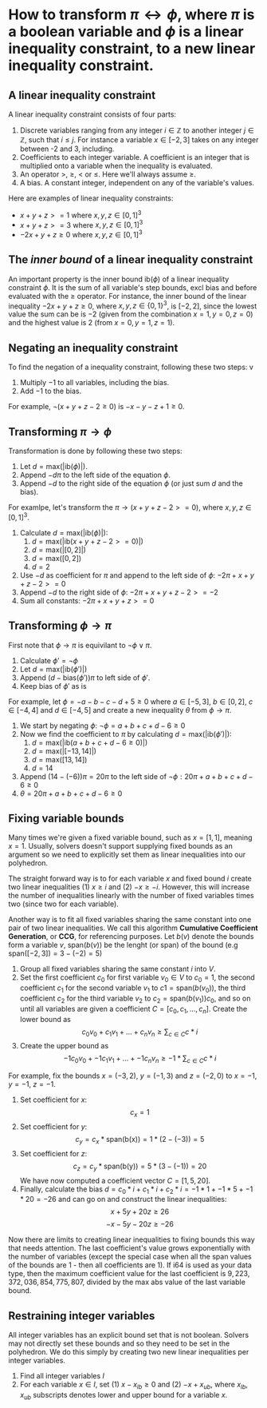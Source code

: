 # How to transform $\pi \leftrightarrow \phi$, where $\pi$ is a boolean variable and $\phi$ is a linear inequality constraint, to a new linear inequality constraint.

## A linear inequality constraint
A linear inequality constraint consists of four parts: 
1) Discrete variables ranging from any integer $i \in \mathbb{Z}$ to another integer $j \in \mathbb{Z}$, such that $i \leq j$. For instance a variable $x \in [-2, 3]$ takes on any integer between -2 and 3, including.
2) Coefficients to each integer variable. A coefficient is an integer that is multiplied onto a variable when the inequality is evaluated.
3) An operator $\gt$, $\geq$, $\lt$ or $\leq$. Here we'll always assume $\geq$.
4) A bias. A constant integer, independent on any of the variable's values. 

Here are examples of linear inequality constraints:
- $x + y + z >= 1$ where $x,y,z \in [0,1]^3$
- $x + y + z >= 3$ where $x,y,z \in [0,1]^3$
- $-2x + y + z \geq 0$ where $x,y,z \in [0,1]^3$

## The <i>inner bound</i> of a linear inequality constraint
An important property is the inner bound $\text{ib}(\phi)$ of a linear inequality constraint $\phi$. It is the sum of all variable's step bounds, excl bias and before evaluated with the $\geq$ operator. For instance, the inner bound of the linear inequality $-2x + y + z \geq 0$, where $x,y,z \in \{0,1\}^3$, is $[-2, 2]$, since the lowest value the sum can be is $-2$ (given from the combination $x=1, y=0, z=0$) and the highest value is $2$ (from $x=0, y=1, z=1$).

## Negating an inequality constraint
To find the negation of a inequality constraint, following these two steps: v
1. Multiply $-1$ to all variables, including the bias. 
2. Add $-1$ to the bias. 

For example, $\neg (x + y + z -2 \geq 0)$ is $-x -y -z +1 \geq 0$.

## Transforming $\pi \rightarrow \phi$
Transformation is done by following these two steps: 

1. Let $d = \text{max}(|\text{ib}(\phi)|)$. 
2. Append $-d\pi$ to the left side of the equation $\phi$. 
3. Append $-d$ to the right side of the equation $\phi$ (or just sum $d$ and the bias).

For examlpe, let's transform the $\pi \rightarrow (x + y + z -2 >= 0)$, where $x,y,z \in [0,1]^3$. 
1. Calculate $d = \text{max}(|\text{ib}(\phi)|)$:
    1. $d = \text{max}(|\text{ib}(x + y + z -2 >= 0)|)$
    2. $d = \text{max}(|[0,2]|)$
    3. $d = \text{max}([0,2])$
    4. $d = 2$
2. Use $-d$ as coefficient for $\pi$ and append to the left side of $\phi$: $-2\pi + x + y + z -2 >= 0$
3. Append $-d$ to the right side of $\phi$: $-2\pi + x + y + z -2 >= -2$
4. Sum all constants: $-2\pi + x + y + z >= 0$

## Transforming $\phi \rightarrow \pi$
First note that $\phi \rightarrow \pi$ is equivilant to $\neg \phi \lor \pi$. 

1. Calculate $\phi' = \neg \phi$
2. Let $d = \text{max}(|\text{ib}(\phi')|)$ 
3. Append $(d - \text{bias}(\phi'))\pi$ to left side of $\phi'$. 
4. Keep bias of $\phi'$ as is

For example, let $\phi = -a -b -c -d +5 \geq 0$ where $a \in [-5,3]$, $b \in [0,2]$, $c \in [-4,4]$ and $d \in [-4,5]$ and create a new inequality $\theta$ from $\phi \rightarrow \pi$. 
1. We start by negating $\phi$: $\neg \phi = a + b + c + d -6 \geq 0$
2. Now we find the coefficient to $\pi$ by calculating $d = \text{max}(|\text{ib}(\phi')|)$:
    1. $d = \text{max}(|\text{ib}(a + b + c + d -6 \geq 0)|)$
    2. $d = \text{max}(|[-13, 14]|)$
    3. $d = \text{max}([13, 14])$
    4. $d = 14$
3. Append $(14-(-6))\pi = 20\pi$ to the left side of $\neg \phi: 20\pi + a + b + c + d -6 \geq 0$
4. $\theta = 20\pi + a + b + c + d -6 \geq 0$

## Fixing variable bounds
Many times we're given a fixed variable bound, such as $x=[1,1]$, meaning $x=1$. Usually, solvers doesn't support supplying fixed bounds as an argument so we need to explicitly set them as linear inequalities into our polyhedron. 

The straight forward way is to for each variable $x$ and fixed bound $i$ create two linear inequalities (1) $x \geq i$ and (2) $-x \geq -i$. However, this will increase the number of inequalities linearly with the number of fixed variables times two (since two for each variable). 

Another way is to fit all fixed variables sharing the same constant into one pair of two linear inequalities. We call this algorithm <b>Cumulative Coefficient Generation</b>, or <b>CCG</b>, for referencing purposes. 
Let $b(v)$ denote the bounds form a variable $v$, $\text{span}(b(v))$ be the lenght (or span) of the bound (e.g $\text{span}([-2,3])=3-(-2)=5$)
1. Group all fixed variables sharing the same constant $i$ into $V$.
2. Set the first coefficient $c_0$ for first variable $v_0 \in V$ to $c_0=1$, the second coefficient $c_1$ for the second variable $v_1$ to $c1=\text{span}(b(v_0))$, the third coefficient $c_2$ for the third variable $v_2$ to $c_2 = \text{span}(b(v_1))c_0$, and so on until all variables are given a coefficient $C=[c_0, c_1, \dots, c_n]$. Create the lower bound as $$c_0v_0 + c_1v_1+\dots+c_nv_n \geq \sum_{c \in C} c*i$$
3. Create the upper bound as $$-1c_0v_0 + -1c_1v_1+\dots+-1c_nv_n \geq -1*\sum_{c \in C} c*i$$

For example, fix the bounds $x=(-3,2)$, $y=(-1,3)$ and $z=(-2,0)$ to $x = -1$, $y = -1$, $z = -1$.
1. Set coefficient for $x$: $$c_x = 1$$ 
2. Set coefficient for $y$: $$c_y=c_x*\text{span(b(x))} = 1*(2-(-3))=5$$ 
3. Set coefficient for $z$: $$c_z = c_y * \text{span(b(y))} = 5 * (3-(-1))=20$$ We have now computed a coefficient vector $C=[1,5,20]$. 
4. Finally, calculate the bias $d = c_0*i + c_1*i + c_2*i = -1*1 + -1*5 + -1*20 = -26$ and can go on and construct the linear inequalities:
$$x+5y+20z \geq 26$$
$$-x-5y-20z \geq -26$$

Now there are limits to creating linear inequalities to fixing bounds this way that needs attention. The last coefficient's value grows exponentially with the number of variables (except the special case when all the span values of the bounds are 1 - then all coefficients are 1). If i64 is used as your data type, then the maximum coefficient value for the last coefficient is $9,223,372,036,854,775,807$, divided by the max abs value of the last variable bound.

## Restraining integer variables
All integer variables has an explicit bound set that is not boolean. Solvers may not directly set these bounds and so they need to be set in the polyhedron. We do this simply by creating two new linear inequalities per integer variables.
1. Find all integer variables $I$
2. For each variable $x \in I$, set (1) $x-x_{lb} \geq 0$ and (2) $-x+x_{ub}$, where $x_{lb}, x_{ub}$ subscripts denotes lower and upper bound for a variable $x$.